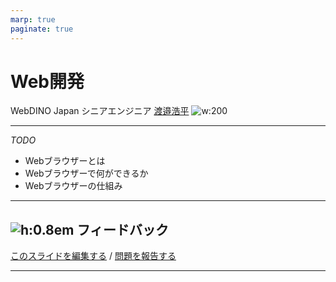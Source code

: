 ```yaml
---
marp: true
paginate: true
---
```


# Web開発

WebDINO Japan シニアエンジニア
[渡邉浩平](https://github.com/kou029w)
![w:200](https://github.com/kou029w.png)

---

_TODO_

- Webブラウザーとは
- Webブラウザーで何ができるか
- Webブラウザーの仕組み

---

## ![h:0.8em][github.svg] フィードバック

[このスライドを編集する](https://github.com/kou029w/intro-to-web-dev/edit/main/presentation/index.md) / [問題を報告する](https://github.com/kou029w/intro-to-web-dev/issues/new)

[github.svg]: https://cdnjs.cloudflare.com/ajax/libs/simple-icons/9.8.0/github.svg

---

<script>
window.addEventListener("DOMContentLoaded", function () {
  document.querySelectorAll("a")?.forEach(function (a) {
    a.setAttribute("target", "_blank");
    a.setAttribute("rel", "noreferrer");
  });
});
</script>
<style>
footer {
  overflow-wrap: anywhere;
}
</style>
